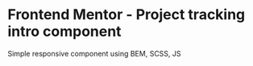 # Frontend Mentor - Project tracking intro component

Simple responsive component using BEM, SCSS, JS